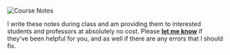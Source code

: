 ![Course Notes](http://i.imgur.com/efXOmio.png)

I write these notes during class and am providing them to interested students and professors at absolutely no cost. Please [**let me know**](mailto:lihorne@uwaterloo.ca) if they've been helpful for you, and as well if there are any errors that I should fix.